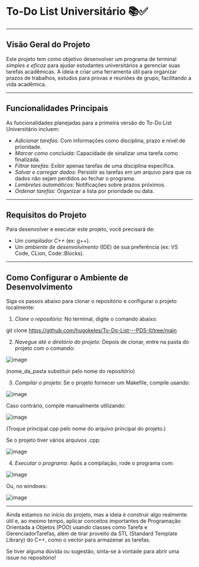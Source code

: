 # To-Do List Universitário 📚✅

---

## Visão Geral do Projeto

Este projeto tem como objetivo desenvolver um programa de terminal *simples e eficaz* para ajudar estudantes universitários a gerenciar suas tarefas acadêmicas. A ideia é criar uma ferramenta útil para organizar prazos de trabalhos, estudos para provas e reuniões de grupo, facilitando a vida acadêmica.

---

## Funcionalidades Principais

As funcionalidades planejadas para a primeira versão do To-Do List Universitário incluem:

* *Adicionar tarefas:* Com informações como disciplina, prazo e nível de prioridade.
* *Marcar como concluída:* Capacidade de sinalizar uma tarefa como finalizada.
* *Filtrar tarefas:* Exibir apenas tarefas de uma disciplina específica.
* *Salvar e carregar dados:* Persistir as tarefas em um arquivo para que os dados não sejam perdidos ao fechar o programa.
* *Lembretes automáticos:* Notificações sobre prazos próximos.
* *Ordenar tarefas:* Organizar a lista por prioridade ou data.

---

## Requisitos do Projeto

Para desenvolver e executar este projeto, você precisará de:

* Um *compilador C++* (ex: g++).
* Um *ambiente de desenvolvimento* (IDE) de sua preferência (ex: VS Code, CLion, Code::Blocks).

---

## Como Configurar o Ambiente de Desenvolvimento

Siga os passos abaixo para clonar o repositório e configurar o projeto localmente:

1.  *Clone o repositório:*
No terminal, digite o comando abaixo:

git clone https://github.com/hugokeles/To-Do-List---PDS-II/tree/main

2.  *Navegue até o diretório do projeto:*
Depois de clonar, entre na pasta do projeto com o comando:

![image](https://github.com/user-attachments/assets/fdf31a30-a0c5-4757-98ed-8ee0b473eba6)

(nome_da_pasta substituir pelo nome do repositório)

3.  *Compilar o projeto:* 
Se o projeto fornecer um Makefile, compile usando:
    
![image](https://github.com/user-attachments/assets/14725c1f-7474-4fa6-8e76-0f25c9205e83)

Caso contrário, compile manualmente utilizando:
    
![image](https://github.com/user-attachments/assets/33061d6a-86a8-48fb-bd83-529c37a43b98)

(Troque principal.cpp pelo nome do arquivo principal do projeto.)

Se o projeto tiver vários arquivos .cpp:

![image](https://github.com/user-attachments/assets/a085b654-f830-495a-8bef-88575a906914)

4.  *Executar o programa:*
Após a compilação, rode o programa com:
    
![image](https://github.com/user-attachments/assets/671d48b7-fb97-4d7f-9727-89a8c234d6da)

Ou, no windows:
    
![image](https://github.com/user-attachments/assets/15ffe318-dfe4-4996-b752-1975ff1487e9)


---

Ainda estamos no início do projeto, mas a ideia é construir algo realmente útil e, ao mesmo tempo, aplicar conceitos importantes de Programação Orientada a Objetos (POO) usando classes como Tarefa e GerenciadorTarefas, além de tirar proveito da STL (Standard Template Library) do C++, como o vector para armazenar as tarefas.

Se tiver alguma dúvida ou sugestão, sinta-se à vontade para abrir uma issue no repositório!
